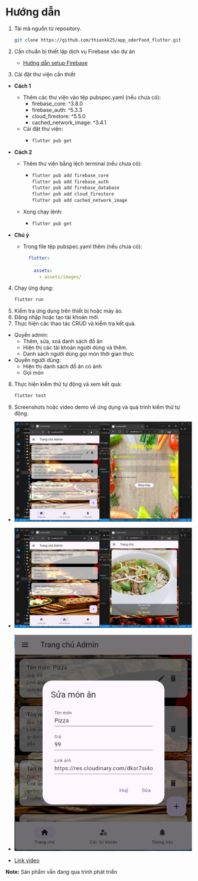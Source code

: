 # Hướng dẫn

1. Tải mã nguồn từ repository.
    ```bash
    git clone https://github.com/thienkk25/app_oderFood_flutter.git
    ```

2. Cần chuẩn bị thiết lập dịch vụ Firebase vào dự án

    - [Hướng dẫn setup Firebase](https://firebase.google.com/docs/flutter/setup?platform=android "Chi tiết tại đây")

3. Cài đặt thư viện cần thiết

  - **Cách 1**
    - Thêm các thư viện vào tệp pubspec.yaml (nếu chưa có):
      - firebase_core: ^3.8.0
      - firebase_auth: ^5.3.3
      - cloud_firestore: ^5.5.0
      - cached_network_image: ^3.4.1
    - Cài đặt thư viện:
      - ```bash
        flutter pub get
        ```

  - **Cách 2**
    - Thêm thư viện bằng lệch terminal (nếu chưa có):
      - ```bash
        flutter pub add firebase_core
        flutter pub add firebase_auth
        flutter pub add firebase_database
        flutter pub add cloud_firestore
        flutter pub add cached_network_image
        ```
    - Xong chạy lệnh:
      - ```bash
        flutter pub get
        ```

  - **Chú ý**
    - Trong file tệp pubspec.yaml thêm (nếu chưa có):
      ```yaml
        flutter:
          ...
          assets:
            - assets/images/
        ```

4. Chạy ứng dụng:
   ```bash
   flutter run
   ```
5. Kiểm tra ứng dụng trên thiết bị hoặc máy ảo.
6. Đăng nhập hoặc tạo tài khoản mới.
7. Thực hiện các thao tác CRUD và kiểm tra kết quả.
  - Quyền admin:
    - Thêm, sửa, xoá danh sách đồ ăn
    - Hiện thị các tài khoản người dùng và thêm.
    - Danh sách người dùng gọi món thời gian thực
  - Quyền người dùng:
    - Hiện thị danh sách đồ ăn có ảnh
    - Gọi món
8. Thực hiện kiểm thử tự động và xem kết quả:
    ```bash
    flutter test
    ```
9. Screenshots hoặc video demo về ứng dụng và quá trình kiểm thử tự động.
  - !["Kết quả bằng hình ảnh"](assets/result_app/kq1.png)

  - !["Kết quả bằng hình ảnh"](assets/result_app/kq2.png)

  - !["Kết quả bằng hình ảnh"](assets/result_app/kq3.png)

  - [Link video](https://res.cloudinary.com/dksr7si4o/video/upload/v1734433223/flutter/video_kq/KetQua_gfhnxs.mp4)

**Note:** Sản phẩm vẫn đang qua trình phát triển